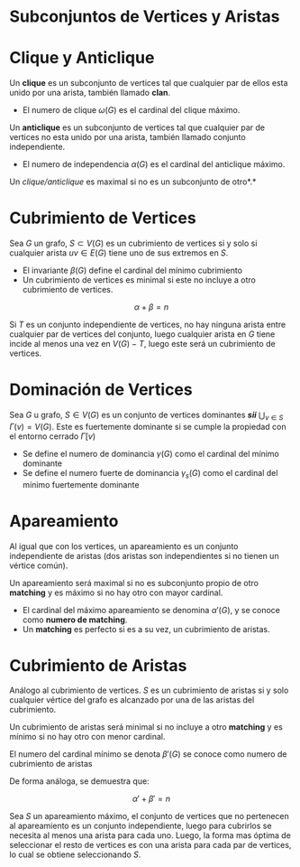 # Subconjuntos de Vertices y Aristas

# Clique y Anticlique

Un **clique** es un subconjunto de vertices tal que cualquier par de ellos esta unido por una arista, también llamado ****clan****. 

- El numero de clique $\omega(G)$ es el cardinal del clique máximo.

Un **anticlique** es un subconjunto de vertices tal que cualquier par de vertices no esta unido por una arista, también llamado conjunto independiente.

- El numero de independencia $\alpha(G)$ es el cardinal del anticlique máximo.

Un *clique/anticlique* es maximal si no es un subconjunto de otro*.*

# Cubrimiento de Vertices

Sea $G$ un grafo, $S \subset V(G)$ es un cubrimiento de vertices si y solo si cualquier arista $uv \in E(G)$ tiene uno de sus extremos en $S$.

- El invariante $\beta(G)$ define el cardinal del mínimo cubrimiento
- Un cubrimiento de vertices es minimal si este no incluye a otro cubrimiento de vertices.

$$
\alpha + \beta = n
$$

Si $T$ es un conjunto independiente de vertices, no hay ninguna arista entre cualquier par de vertices del conjunto, luego cualquier arista en $G$ tiene incide al menos una vez en $V(G) - T$, luego este será un cubrimiento de vertices. 

# Dominación de Vertices

Sea $G$ u grafo, $S \in V(G)$ es un conjunto de vertices dominantes ***sii*** $\bigcup_{v \in S}$ $\Gamma(v) = V(G)$. Este es fuertemente dominante si se cumple la propiedad con el entorno cerrado $\Gamma[v)$

- Se define el numero de dominancia $\gamma(G)$ como el cardinal del mínimo dominante
- Se define el numero fuerte de dominancia $\gamma_s(G)$ como el cardinal del mínimo fuertemente dominante

# Apareamiento

Al igual que con los vertices, un apareamiento es un conjunto independiente de aristas (dos aristas son independientes si no tienen un vértice común). 

Un apareamiento será maximal si no es subconjunto propio de otro ********matching******** y es máximo si no hay otro con mayor cardinal. 

- El cardinal del máximo apareamiento se denomina $\alpha'(G)$, y se conoce como ******************numero de matching******************.
- Un ********matching******** es perfecto si es a su vez, un cubrimiento de aristas.

# Cubrimiento de Aristas

Análogo al cubrimiento de vertices. $S$ es un cubrimiento de aristas si y solo cualquier vértice del grafo es alcanzado por una de las aristas del cubrimiento.

Un cubrimiento de aristas será minimal si no incluye a otro ********matching******** y es mínimo si no hay otro con menor cardinal. 

El numero del cardinal mínimo se denota $\beta'(G)$ se conoce como numero de cubrimiento de aristas

De forma análoga, se demuestra que:

$$
\alpha' + \beta' = n
$$

Sea $S$ un apareamiento máximo, el conjunto de vertices que no pertenecen al apareamiento es un conjunto independiente, luego para cubrirlos se necesita al menos una arista para cada uno. Luego, la forma mas óptima de seleccionar el resto de vertices es con una arista para cada par de vertices, lo cual se obtiene seleccionando $S$.